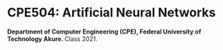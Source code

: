 <h1> CPE504: Artificial Neural Networks </h1>

<strong>Department of Computer Engineering (CPE),
Federal University of Technology Akure.
</strong> 
<emph>Class 2021.</emph>
